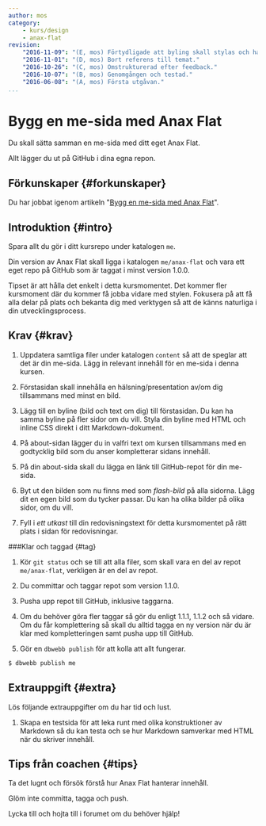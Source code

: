 ```yaml
---
author: mos
category:
    - kurs/design
    - anax-flat
revision:
    "2016-11-09": "(E, mos) Förtydligade att byling skall stylas och ha bild."
    "2016-11-01": "(D, mos) Bort referens till temat."
    "2016-10-26": "(C, mos) Omstrukturerad efter feedback."
    "2016-10-07": "(B, mos) Genomgången och testad."
    "2016-06-08": "(A, mos) Första utgåvan."
...
```

Bygg en me-sida med Anax Flat
===================================

Du skall sätta samman en me-sida med ditt eget Anax Flat.

Allt lägger du ut på GitHub i dina egna repon.

<!--more-->



Förkunskaper {#forkunskaper}
-----------------------

Du har jobbat igenom artikeln "[Bygg en me-sida med Anax Flat](kunskap/bygg-me-sida-med-anax-flat)".



Introduktion {#intro}
-----------------------

Spara allt du gör i ditt kursrepo under katalogen `me`.

Din version av Anax Flat skall ligga i katalogen `me/anax-flat` och vara ett eget repo på GitHub som är taggat i minst version 1.0.0.

Tipset är att hålla det enkelt i detta kursmomentet. Det kommer fler kursmoment där du kommer få jobba vidare med stylen. Fokusera på att få alla delar på plats och bekanta dig med verktygen så att de känns naturliga i din utvecklingsprocess.



Krav {#krav}
-----------------------

1. Uppdatera samtliga filer under katalogen `content` så att de speglar att det är din me-sida. Lägg in relevant innehåll för en me-sida i denna kursen.

1. Förstasidan skall innehålla en hälsning/presentation av/om dig tillsammans med minst en bild.

1. Lägg till en byline (bild och text om dig) till förstasidan. Du kan ha samma byline på fler sidor om du vill. Styla din byline med HTML och inline CSS direkt i ditt Markdown-dokument.

1. På about-sidan lägger du in valfri text om kursen tillsammans med en godtycklig bild som du anser kompletterar sidans innehåll.

1. På din about-sida skall du lägga en länk till GitHub-repot för din me-sida.

1. Byt ut den bilden som nu finns med som *flash-bild* på alla sidorna. Lägg dit en egen bild som du tycker passar. Du kan ha olika bilder på olika sidor, om du vill.

1. Fyll i *ett utkast* till din redovisningstext för detta kursmomentet på rätt plats i sidan för redovisningar.



###Klar och taggad {#tag}

1. Kör `git status` och se till att alla filer, som skall vara en del av repot `me/anax-flat`, verkligen är en del av repot.

1. Du committar och taggar repot som version 1.1.0.

1. Pusha upp repot till GitHub, inklusive taggarna.

1. Om du behöver göra fler taggar så gör du enligt 1.1.1, 1.1.2 och så vidare. Om du får komplettering så skall du alltid tagga en ny version när du är klar med kompletteringen samt pusha upp till GitHub.

1. Gör en `dbwebb publish` för att kolla att allt fungerar.

```bash
$ dbwebb publish me
```



Extrauppgift {#extra}
-----------------------

Lös följande extrauppgifter om du har tid och lust.

1. Skapa en testsida för att leka runt med olika konstruktioner av Markdown så du kan testa och se hur Markdown samverkar med HTML när du skriver innehåll.



Tips från coachen {#tips}
-----------------------

Ta det lugnt och försök förstå hur Anax Flat hanterar innehåll.

Glöm inte committa, tagga och push.

Lycka till och hojta till i forumet om du behöver hjälp!
